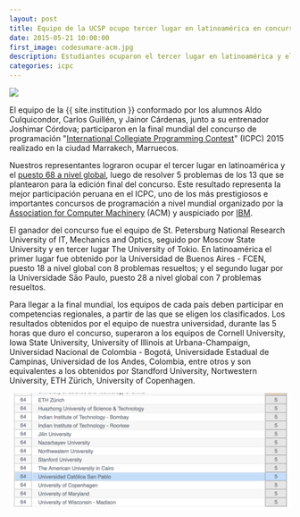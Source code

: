 ```yaml
---
layout: post
title: Equipo de la UCSP ocupo tercer lugar en latinoamérica en concurso de programación ACM ICPC
date: 2015-05-21 10:00:00
first_image: codesumare-acm.jpg
description: Estudiantes ocuparon el tercer lugar en latinoamérica y el puesto 68 en ranking global en el concurso de programación ACM ICPC 2015 realizado en Marruecos.
categories: icpc
---
```


<img class="alignright" src="/img/{{ page.first_image }}"  width="300" style="border-style: none; vertical-align: top;">

El equipo de la {{ site.institution }} conformado por los alumnos Aldo
Culquicondor, Carlos Guillén, y Jainor Cárdenas, junto a su entrenador
Joshimar Córdova; participaron en la final mundial del concurso de
programación "[International Collegiate Programming Contest][icpc]" (ICPC)
2015 realizado en la ciudad Marrakech, Marruecos. 

Nuestros representantes lograron ocupar el tercer lugar en
latinoamérica y el [puesto 68 a nivel global][icpc-2015-scoreboard],
luego de resolver 5 problemas de los 13 que se plantearon para la
edición final del concurso. Este resultado representa la mejor
participación peruana en el ICPC, uno de los más prestigiosos e
importantes concursos de programación a nivel mundial 
organizado por la [Association for Computer Machinery][acm] (ACM) y
auspiciado por [IBM][ibm]. 

El ganador del concurso fue el equipo de St. Petersburg National
Research University of IT, Mechanics and Optics, seguido por Moscow
State University y en tercer lugar The University of Tokio. En
latinoamérica el primer lugar fue obtenido por la Universidad de
Buenos Aires - FCEN, puesto 18 a nivel global con 8 problemas
resueltos; y el segundo lugar por la Universidade Sāo Paulo, puesto 28
a nivel global con 7 problemas resueltos.

Para llegar a la final mundial, los equipos de cada país deben
participar en competencias regionales, a partir de las que se eligen
los clasificados. Los resultados obtenidos por el equipo de nuestra
universidad, durante las 5 horas que duro el concurso, superaron a los
equipos de Cornell University, Iowa State University, University of
Illinois at Urbana-Champaign, Universidad Nacional de Colombia -
Bogotá, Universidade Estadual de Campinas, Universidad de los Andes,
Colombia, entre otros y son equivalentes a los obtenidos por Standford
University, Nortwestern University, ETH Zürich, University of
Copenhagen.


[<img src="/img/icpc-2015-resultados.png"  width="540" class="img">][icpc-2015-results]

[acm]: http://www.acm.org
[icpc]: http://icpc.baylor.edu
[ibm]: http://ibm.com
[icpc-2015-results]: http://icpc.baylor.edu/worldfinals/results
[icpc-2015-scoreboard]: http://icpc.baylor.edu/scoreboard/
